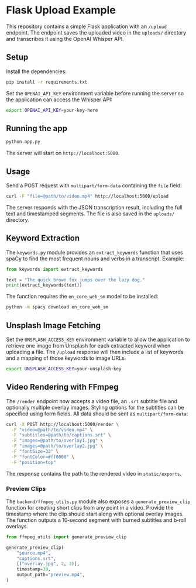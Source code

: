 # Flask Upload Example

This repository contains a simple Flask application with an `/upload` endpoint. The endpoint saves the uploaded video in the `uploads/` directory and transcribes it using the OpenAI Whisper API.

## Setup

Install the dependencies:

```bash
pip install -r requirements.txt
```

Set the `OPENAI_API_KEY` environment variable before running the server so the
application can access the Whisper API:

```bash
export OPENAI_API_KEY=your-key-here
```

## Running the app

```bash
python app.py
```

The server will start on `http://localhost:5000`.

## Usage

Send a POST request with `multipart/form-data` containing the `file` field:

```bash
curl -F "file=@path/to/video.mp4" http://localhost:5000/upload
```
The server responds with the JSON transcription result, including the full text
and timestamped segments. The file is also saved in the `uploads/` directory.

## Keyword Extraction

The `keywords.py` module provides an `extract_keywords` function that uses spaCy
to find the most frequent nouns and verbs in a transcript. Example:

```python
from keywords import extract_keywords

text = "The quick brown fox jumps over the lazy dog."
print(extract_keywords(text))
```

The function requires the `en_core_web_sm` model to be installed:

```bash
python -m spacy download en_core_web_sm
```

## Unsplash Image Fetching

Set the `UNSPLASH_ACCESS_KEY` environment variable to allow the application to
retrieve one image from Unsplash for each extracted keyword when uploading a
file. The `/upload` response will then include a list of keywords and a mapping
of those keywords to image URLs.

```bash
export UNSPLASH_ACCESS_KEY=your-unsplash-key
```

## Video Rendering with FFmpeg

The `/render` endpoint now accepts a video file, an `.srt` subtitle file and
optionally multiple overlay images. Styling options for the subtitles can be
specified using form fields. All data should be sent as `multipart/form-data`:

```bash
curl -X POST http://localhost:5000/render \
  -F "video=@path/to/video.mp4" \
  -F "subtitles=@path/to/captions.srt" \
  -F "images=@path/to/overlay1.jpg" \
  -F "images=@path/to/overlay2.jpg" \
  -F "fontSize=32" \
  -F "fontColor=#ff0000" \
  -F "position=top"
```

The response contains the path to the rendered video in `static/exports`.

### Preview Clips

The `backend/ffmpeg_utils.py` module also exposes a
`generate_preview_clip` function for creating short clips from any point
in a video. Provide the timestamp where the clip should start along
with optional overlay images. The function outputs a 10‑second segment
with burned subtitles and b‑roll overlays.

```python
from ffmpeg_utils import generate_preview_clip

generate_preview_clip(
    "source.mp4",
    "captions.srt",
    [("overlay.jpg", 2, 3)],
    timestamp=30,
    output_path="preview.mp4",
)
```

